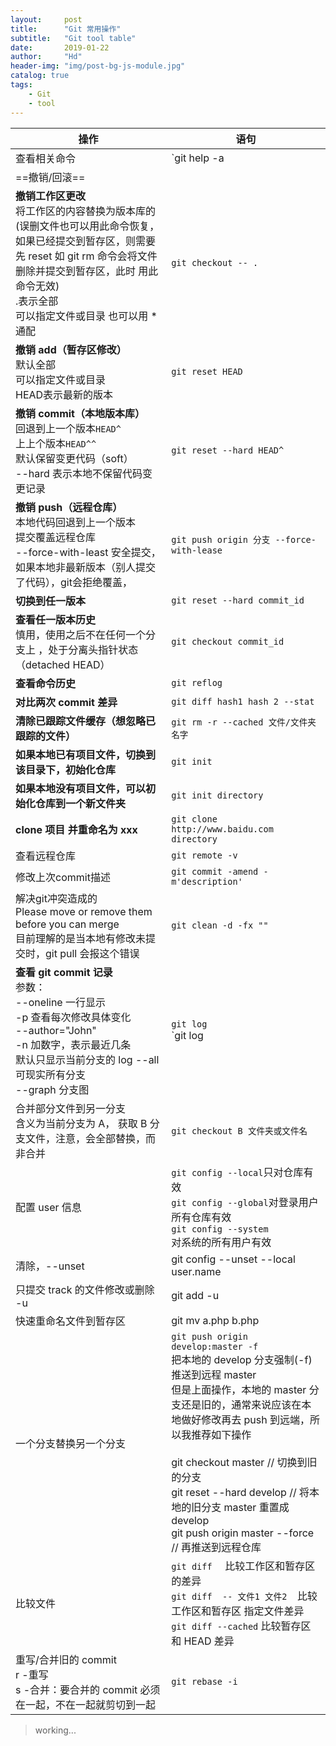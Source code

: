 ```yaml
---
layout:     post
title:      "Git 常用操作"
subtitle:   "Git tool table"
date:       2019-01-22
author:     "Hd"
header-img: "img/post-bg-js-module.jpg"
catalog: true
tags:
    - Git
    - tool
---
```



操作| 语句
---|---
查看相关命令|`git help -a | grep credential`
==撤销/回滚==|
**撤销工作区更改**<br> 将工作区的内容替换为版本库的(误删文件也可以用此命令恢复，如果已经提交到暂存区，则需要先 reset 如 git rm 命令会将文件删除并提交到暂存区，此时 用此命令无效)<br>.表示全部<br> 可以指定文件或目录 也可以用 * 通配|`git checkout -- .`
**撤销 add（暂存区修改）**<br> 默认全部<br> 可以指定文件或目录<br> HEAD表示最新的版本|`git reset HEAD `
**撤销 commit（本地版本库）**<br> 回退到上一个版本`HEAD^`<br>上上个版本`HEAD^^`<br>默认保留变更代码（soft）<br>--hard 表示本地不保留代码变更记录 |`git reset --hard HEAD^ `
**撤销 push（远程仓库）**<br> 本地代码回退到上一个版本<br>提交覆盖远程仓库<br>--force-with-least 安全提交，如果本地非最新版本（别人提交了代码），git会拒绝覆盖， |`git push origin 分支 --force-with-lease  `
**切换到任一版本**<br> |`git reset --hard commit_id`
**查看任一版本历史**<br>慎用，使用之后不在任何一个分支上 ，处于分离头指针状态（detached HEAD）|`git checkout commit_id`
**查看命令历史** |`git reflog`
**对比两次 commit 差异** |`git diff hash1 hash 2 --stat`
**清除已跟踪文件缓存（想忽略已跟踪的文件）**|`git rm -r --cached 文件/文件夹名字`
**如果本地已有项目文件，切换到该目录下，初始化仓库**|`git init `
**如果本地没有项目文件，可以初始化仓库到一个新文件夹**|`git init directory`
**clone 项目 并重命名为 xxx**|`git clone http://www.baidu.com directory`
查看远程仓库 | ```git remote -v```
修改上次commit描述 |     `git commit -amend -m'description'`
解决git冲突造成的<br> Please move or remove them before you can merge<br> 目前理解的是当本地有修改未提交时，git pull 会报这个错误|`git clean -d -fx ""`
**查看 git commit 记录**<br>参数：<br>--oneline 一行显示<br>-p 查看每次修改具体变化<br>--author="John"<br>-n 加数字，表示最近几条<br>默认只显示当前分支的 log --all 可现实所有分支<br>--graph 分支图|`git log`<br>`git log | grep "^Author: " | awk '{print $2}' | sort | uniq -c | sort -k1,1n`
合并部分文件到另一分支<br>含义为当前分支为 A， 获取 B 分支文件，注意，会全部替换，而非合并|`git checkout B 文件夹或文件名`
配置 user 信息|`git config --local`只对仓库有效<br> `git config --global`对登录⽤户所有仓库有效<br>`git config --system` <br>对系统的所有⽤户有效<br>
 清除，--unset|git config --unset --local user.name 
只提交 track 的文件修改或删除 -u |git add -u 
快速重命名文件到暂存区| git mv a.php b.php
一个分支替换另一个分支|`git push origin develop:master -f`<br>把本地的 develop 分支强制(-f)推送到远程 master<br>但是上面操作，本地的 master 分支还是旧的，通常来说应该在本地做好修改再去 push 到远端，所以我推荐如下操作<br><br>git checkout master // 切换到旧的分支<br>git reset --hard develop // 将本地的旧分支 master 重置成 develop<br>git push origin master --force // 再推送到远程仓库
比较文件|`git diff  ` 比较工作区和暂存区的差异<br>`git diff  -- 文件1 文件2  `比较工作区和暂存区 指定文件差异<br>`git diff --cached` 比较暂存区和 HEAD 差异
重写/合并旧的 commit<br>r -重写<br>s -合并：要合并的 commit 必须在一起，不在一起就剪切到一起|`git rebase -i ` 


> working...
